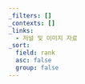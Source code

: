 ```yaml
---
_filters: []
_contexts: []
_links:
  - 저널 및 이미지 자료
_sort:
  field: rank
  asc: false
  group: false
---
```

